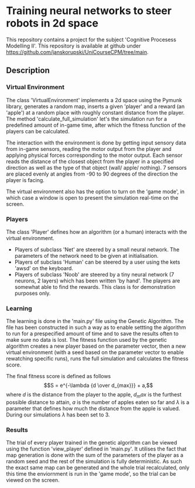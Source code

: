 # Training neural networks to steer robots in 2d space

This repository contains a project for the subject 'Cognitive Procesess Modelling II'. This repository is available at github under https://github.com/janskorupski/UniCourseCPM/tree/main.

## Description

### Virtual Environment
The class 'VirtualEnvironment' implements a 2d space using the Pymunk library, generates a random map, inserts a given 'player' and a reward (an 'apple') at a random place with roughly constant distance from the player. 
The method 'calculate_full_simulation' let's the simulation run for a predefined amount of in-game time, after which the fitness function of the players can be calculated.

The interaction with the environment is done by getting input sensory data from in-game sensors, reading the motor output from the player and applying physical forces corresponding to the motor output. 
Each sensor reads the distance of the closest object from the player in a specified direction as well as the type of that object (wall/ apple/ nothing).
7 sensors are placed evenly at angles from -90 to 90 degrees of the direction the player is facing.

The virtual environment also has the option to turn on the 'game mode', in which case a window is open to present the simulation real-time on the screen.

### Players
The class 'Player' defines how an algorithm (or a human) interacts with the virtual environment. 
 - Players of subclass 'Net' are steered by a small neural network. The parameters of the network need to be given at initialisation.
 - Players of subclass 'Human' can be steered by a user using the kets 'awsd' on the keyboard.
 - Players of subclass 'Noob' are steered by a tiny neural network (7 neurons, 2 layers) which has been written 'by hand'. The players are somewhat able to find the rewards. This class is for demonstration purposes only.

### Learning
The learning is done in the 'main.py' file using the Genetic Algorithm. The file has been constructed in such a way as to enable settting the algorithm to run for a prespecified amount of time and to save the results often to make sure no data is lost.
The fitness function used by the genetic algorithm creates a new player based on the parameter vector, then a new virtual environment (with a seed based on the parameter vector to enable rewatching specific runs), runs the full simulation and calculates the fitness score.

The final fitness score is defined as follows
$$S = e^{-\lambda {d \over d_{max}}} + a,$$
where $d$ is the distance from the player to the apple, $d_max$ is the furthest possible distance to attain, $a$ is the number of apples eaten so far and $\lambda$ is a parameter that defines how much the distance from the apple is valued. 
During our simulations $\lambda$ has been set to $3$.

### Results
The trial of every player trained in the genetic algorithm can be viewed using the function 'view_player' defined in 'main.py'. 
It utilises the fact that map generation is done with the sum of the parameters of the player as a random seed and the rest of the simulation is fully deterministic.
As such the exact same map can be generated and the whole trial recalculated, only this time the enviornment is run in the 'game mode', so the trial can be viewed on the screen.

